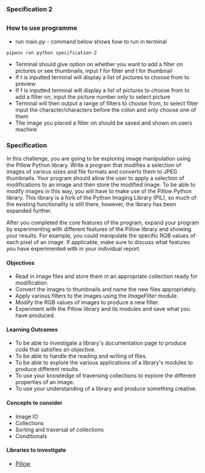 ### Specification 2
##

### How to use programme
* run main.py - command below shows how to run in terminal
```
pipenv run python specification-2
```

* Terminal should give option on whether you want to add a filter on pictures or see thumbnails, input f for filter and 
t for thumbnail
* If t is inputted terminal will display a list of pictures to choose from to preview
* If f is inputted terminal will display a list of pictures to choose from to add a filter on, input the picture number only
to select picture
* Terminal will then output a range of filters to choose from, to select filter input the character/characters before 
the colon and only choose one of them
* The image you placed a filter on should be saved and shown on users machine
  

### Specification

In this challenge, you are going to be exploring image manipulation
using the Pillow Python library. Write a program that modifies a
selection of images of various sizes and file formats and converts
them to JPEG thumbnails. Your program should allow the user to apply a
selection of modifications to an image and then store the modified
image. To be able to modify images in this way, you will have to make
use of the Pillow Python library. This library is a fork of the Python
Imaging Library (PIL), so much of the existing functionality is still
there, however, the library has been expanded further.

After you completed the core features of the program, expand your
program by experimenting with different features of the Pillow library
and showing your results. For example, you could manipulate the
specific RGB values of each pixel of an image. If applicable, make
sure to discuss what features you have experimented with in your
individual report.

#### Objectives

* Read in image files and store them in an appropriate collection
  ready for modification.
* Convert the images to thumbnails and name the new files
  appropriately.
* Apply various filters to the images using the *ImageFilter* module.
* Modify the RGB values of images to produce a new filter.
* Experiment with the Pillow library and its modules and save what you
  have produced.

#### Learning Outcomes

* To be able to investigate a library's documentation page to produce
  code that satisfies an objective.
* To be able to handle the reading and writing of files.
* To be able to explore the various applications of a library's
  modules to produce different results.
* To use your knowledge of traversing collections to explore the
  different properties of an image.
* To use your understanding of a library and produce something
  creative.

#### Concepts to consider

* Image IO
* Collections
* Sorting and traversal of collections
* Conditionals
  
#### Libraries to investigate

* [Pillow](https://pillow.readthedocs.io/en/stable/)

